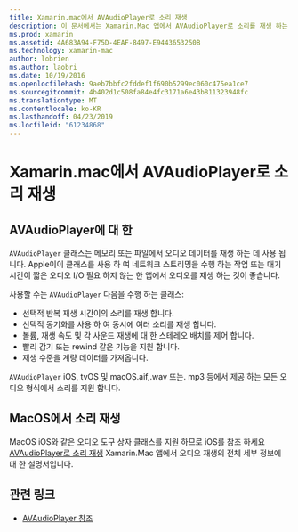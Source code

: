 ```yaml
---
title: Xamarin.mac에서 AVAudioPlayer로 소리 재생
description: 이 문서에서는 Xamarin.Mac 앱에서 AVAudioPlayer로 소리를 재생 하는 방법을 설명 합니다. AVAudioPlayer 자세히에 탐색 하는 기타 문서에 대 한 링크를 높은 수준에서 설명 합니다.
ms.prod: xamarin
ms.assetid: 4A683A94-F75D-4EAF-8497-E9443653250B
ms.technology: xamarin-mac
author: lobrien
ms.author: laobri
ms.date: 10/19/2016
ms.openlocfilehash: 9aeb7bbfc2fddef1f690b5299ec060c475ea1ce7
ms.sourcegitcommit: 4b402d1c508fa84e4fc3171a6e43b811323948fc
ms.translationtype: MT
ms.contentlocale: ko-KR
ms.lasthandoff: 04/23/2019
ms.locfileid: "61234868"
---
```

# <a name="playing-sound-with-avaudioplayer-in-xamarinmac"></a>Xamarin.mac에서 AVAudioPlayer로 소리 재생

## <a name="about-the-avaudioplayer"></a>AVAudioPlayer에 대 한

`AVAudioPlayer` 클래스는 메모리 또는 파일에서 오디오 데이터를 재생 하는 데 사용 됩니다. Apple이이 클래스를 사용 하 여 네트워크 스트리밍을 수행 하는 작업 또는 대기 시간이 짧은 오디오 I/O 필요 하지 않는 한 앱에서 오디오를 재생 하는 것이 좋습니다.

사용할 수는 `AVAudioPlayer` 다음을 수행 하는 클래스:

- 선택적 반복 재생 시간이의 소리를 재생 합니다.
- 선택적 동기화를 사용 하 여 동시에 여러 소리를 재생 합니다.
- 볼륨, 재생 속도 및 각 사운드 재생에 대 한 스테레오 배치를 제어 합니다.
- 빨리 감기 또는 rewind 같은 기능을 지원 합니다.
- 재생 수준을 계량 데이터를 가져옵니다.

`AVAudioPlayer` iOS, tvOS 및 macOS.aif,.wav 또는. mp3 등에서 제공 하는 모든 오디오 형식에서 소리를 지원 합니다.

## <a name="playing-sounds-in-macos"></a>MacOS에서 소리 재생

MacOS iOS와 같은 오디오 도구 상자 클래스를 지원 하므로 iOS를 참조 하세요 [AVAudioPlayer로 소리 재생](https://github.com/xamarin/recipes/tree/master/Recipes/ios/media/sound/avaudioplayer) Xamarin.Mac 앱에서 오디오 재생의 전체 세부 정보에 대 한 설명서입니다.

## <a name="related-links"></a>관련 링크

- [AVAudioPlayer 참조](https://developer.apple.com/documentation/avfoundation/avaudioplayer)
